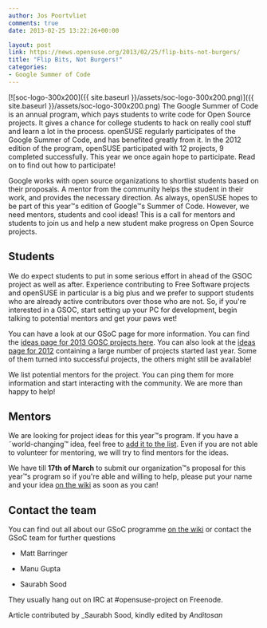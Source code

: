 ```yaml
---
author: Jos Poortvliet
comments: true
date: 2013-02-25 13:22:26+00:00

layout: post
link: https://news.opensuse.org/2013/02/25/flip-bits-not-burgers/
title: "Flip Bits, Not Burgers!"
categories:
- Google Summer of Code
---
```

[![soc-logo-300x200]({{ site.baseurl }}/assets/soc-logo-300x200.png)]({{ site.baseurl }}/assets/soc-logo-300x200.png) The Google Summer of Code is an annual program, which pays students to write code for Open Source projects. It gives a chance for college students to hack on really cool stuff and learn a lot in the process. openSUSE regularly participates of the Google Summer of Code, and has benefited greatly from it. In the 2012 edition of the program, openSUSE participated with 12 projects, 9 completed successfully. This year we once again hope to participate. Read on to find out how to participate!<!-- more -->

Google works with open source organizations to shortlist students based on their proposals. A mentor from the community helps the student in their work, and provides the necessary direction. As always, openSUSE hopes to be part of this year™s edition of Google™s Summer of Code. However, we need mentors, students and cool ideas! This is a call for mentors and students to join us and help a new student make progress on Open Source projects.


## Students


We do expect students to put in some serious effort in ahead of the GSOC project as well as after. Experience contributing to Free Software projects and openSUSE in particular is a big plus and we prefer to support students who are already active contributors over those who are not. So, if you're interested in a GSOC, start setting up your PC for development, begin talking to potential mentors and get your paws wet!

You can have a look at our GSoC page for more information. You can find the [ideas page for 2013 GOSC projects here](https://en.opensuse.org/openSUSE:GSOC_ideas). You can also look at the [ideas page for 2012](https://en.opensuse.org/openSUSE:GSOC_ideas_2012) containing a large number of projects started last year. Some of them turned into successful projects, the others might still be available!

We list potential mentors for the project. You can ping them for more information and start interacting with the community. We are more than happy to help!


## Mentors


We are looking for project ideas for this year™s program. If you have a ˜world-changing™ idea, feel free to [add it to the list](https://en.opensuse.org/openSUSE:GSOC_ideas). Even if you are not able to volunteer for mentoring, we will try to find mentors for the ideas.

We have till **17th of March** to submit our organization™s proposal for this year™s program so if you're able and willing to help, please put your name and your idea [on the wiki](https://en.opensuse.org/openSUSE:GSOC_ideas) as soon as you can!


## Contact the team


You can find out all about our GSoC programme [on the wiki](https://en.opensuse.org/openSUSE:GSOC) or contact the GSoC team for further questions



	
  * Matt Barringer

	
  * Manu Gupta

	
  * Saurabh Sood


They usually hang out on IRC at #opensuse-project on Freenode.

Article contributed by _Saurabh Sood, kindly edited by _Anditosan_		
